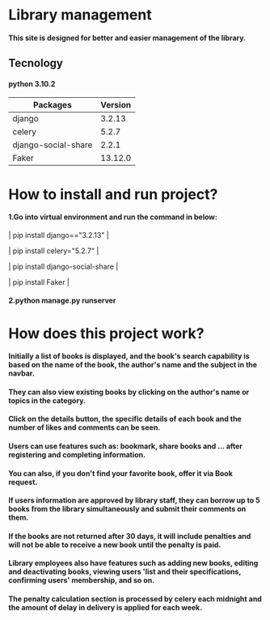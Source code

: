 # Library management
#### This site is designed for better and easier management of the library.

## Tecnology
#### python 3.10.2
|Packages           |Version|
|--------           |-------|
|django             |3.2.13 |
|celery             | 5.2.7 |
|django-social-share| 2.2.1 |
|Faker              |13.12.0|

# How to install and run project?
#### 1.Go into virtual environment and run the command in below:

| pip install django=="3.2.13" |

| pip install celery="5.2.7" |

| pip install django-social-share |

| pip install Faker |

#### 2.python manage.py runserver


# How does this project work?
#### Initially a list of books is displayed, and the book's search capability is based on the name of the book, the author's name and the subject in the navbar.
#### They can also view existing books by clicking on the author's name or topics in the category.
#### Click on the details button, the specific details of each book and the number of likes and comments can be seen.
#### Users can use features such as: bookmark, share books and ... after registering and completing information.
#### You can also, if you don't find your favorite book, offer it via Book request.
#### If users information are approved by library staff, they can borrow up to 5 books from the library simultaneously and submit their comments on them.
####  If the books are not returned after 30 days, it will include penalties and will not be able to receive a new book until the penalty is paid.
#### Library employees also have features such as adding new books, editing and deactivating books, viewing users 'list and their specifications, confirming users' membership, and so on.
#### The penalty calculation section is processed by celery each midnight and the amount of delay in delivery is applied for each week.

